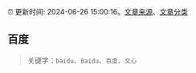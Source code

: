 :alarm_clock: 更新时间: 2024-06-26 15:00:16。[文章来源](/README.md)、[文章分类](/TAGS.md)

## 百度


> 关键字：`baidu`、`Baidu`、`百度`、`文心`



